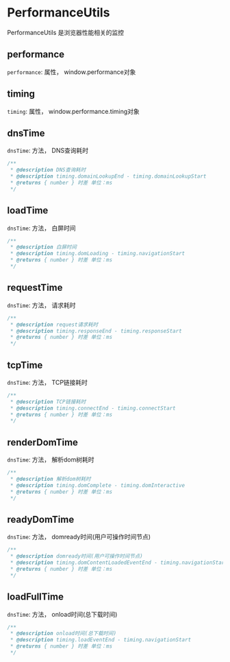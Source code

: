 # PerformanceUtils
PerformanceUtils 是浏览器性能相关的监控

## performance
`performance`: 属性， window.performance对象

## timing
`timing`: 属性， window.performance.timing对象

## dnsTime
`dnsTime`: 方法， DNS查询耗时
```js
/**
 * @description DNS查询耗时
 * @description timing.domainLookupEnd - timing.domainLookupStart
 * @returns { number } 时差 单位：ms
 */
```

## loadTime
`dnsTime`: 方法， 白屏时间
```js
/**
 * @description 白屏时间
 * @description timing.domLoading - timing.navigationStart
 * @returns { number } 时差 单位：ms
 */
```

## requestTime
`dnsTime`: 方法， 请求耗时
```js
/**
 * @description request请求耗时
 * @description timing.responseEnd - timing.responseStart
 * @returns { number } 时差 单位：ms
 */
```

## tcpTime
`dnsTime`: 方法， TCP链接耗时
```js
/**
 * @description TCP链接耗时
 * @description timing.connectEnd - timing.connectStart
 * @returns { number } 时差 单位：ms
 */
```

## renderDomTime
`dnsTime`: 方法， 解析dom树耗时
```js
/**
 * @description 解析dom树耗时
 * @description timing.domComplete - timing.domInteractive
 * @returns { number } 时差 单位：ms
 */
```

## readyDomTime
`dnsTime`: 方法， domready时间(用户可操作时间节点)
```js
/**
 * @description domready时间(用户可操作时间节点)
 * @description timing.domContentLoadedEventEnd - timing.navigationStart
 * @returns { number } 时差 单位：ms
 */
```

## loadFullTime
`dnsTime`: 方法， onload时间(总下载时间)
```js
/**
 * @description onload时间(总下载时间)
 * @description timing.loadEventEnd - timing.navigationStart
 * @returns { number } 时差 单位：ms
 */
```
